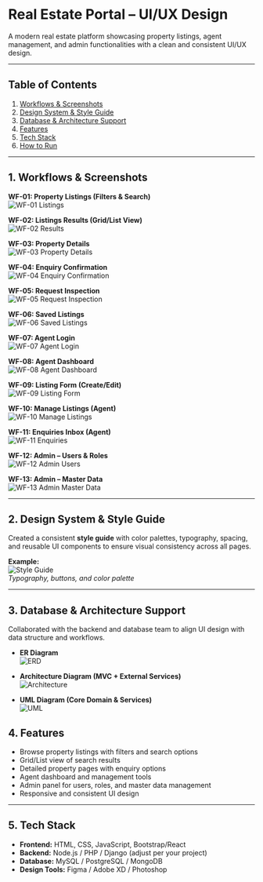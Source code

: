 # Real Estate Portal – UI/UX Design

A modern real estate platform showcasing property listings, agent management, and admin functionalities with a clean and consistent UI/UX design.

---

## Table of Contents
1. [Workflows & Screenshots](#1-workflows--screenshots)
2. [Design System & Style Guide](#2-design-system--style-guide)
3. [Database & Architecture Support](#3-database--architecture-support)
4. [Features](#4-features)
5. [Tech Stack](#5-tech-stack)
6. [How to Run](#6-how-to-run)

---


## 1. Workflows & Screenshots

**WF-01: Property Listings (Filters & Search)**  
![WF-01 Listings](screenshot_1.png)

**WF-02: Listings Results (Grid/List View)**  
![WF-02 Results](screenshot_2.png)

**WF-03: Property Details**  
![WF-03 Property Details](screenshot_3.png)

**WF-04: Enquiry Confirmation**  
![WF-04 Enquiry Confirmation](screenshot_4.png)

**WF-05: Request Inspection**  
![WF-05 Request Inspection](screenshot_5.png)

**WF-06: Saved Listings**  
![WF-06 Saved Listings](screenshot_6.png)

**WF-07: Agent Login**  
![WF-07 Agent Login](screenshot_7.png)

**WF-08: Agent Dashboard**  
![WF-08 Agent Dashboard](screenshot_8.png)

**WF-09: Listing Form (Create/Edit)**  
![WF-09 Listing Form](screenshot_9.png)

**WF-10: Manage Listings (Agent)**  
![WF-10 Manage Listings](screenshot_10.png)

**WF-11: Enquiries Inbox (Agent)**  
![WF-11 Enquiries](screenshot_11.png)

**WF-12: Admin – Users & Roles**  
![WF-12 Admin Users](screenshot_12.png)

**WF-13: Admin – Master Data**  
![WF-13 Admin Master Data](screenshot_13.png)

---

## 2. Design System & Style Guide

Created a consistent **style guide** with color palettes, typography, spacing, and reusable UI components to ensure visual consistency across all pages.

**Example:**  
![Style Guide](screenshot_14.png)  
*Typography, buttons, and color palette*

---

## 3. Database & Architecture Support

Collaborated with the backend and database team to align UI design with data structure and workflows.

- **ER Diagram**  
![ERD](screenshot_15.png)

- **Architecture Diagram (MVC + External Services)**  
![Architecture](screenshot_16.png)

- **UML Diagram (Core Domain & Services)**  
![UML](screenshot_17.png)

## 4. Features

- Browse property listings with filters and search options
- Grid/List view of search results
- Detailed property pages with enquiry options
- Agent dashboard and management tools
- Admin panel for users, roles, and master data management
- Responsive and consistent UI design

---

## 5. Tech Stack

- **Frontend:** HTML, CSS, JavaScript, Bootstrap/React
- **Backend:** Node.js / PHP / Django (adjust per your project)
- **Database:** MySQL / PostgreSQL / MongoDB
- **Design Tools:** Figma / Adobe XD / Photoshop


